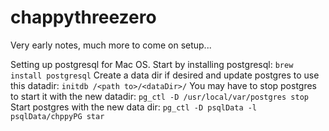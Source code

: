 # chappythreezero

Very early notes, much more to come on setup...

Setting up postgresql for Mac OS. Start by installing postgresql:
`brew install postgresql`
Create a data dir if desired and update postgres to use this datadir:
`initdb /<path to>/<dataDir>/`
You may have to stop postgres to start it with the new datadir:
`pg_ctl -D /usr/local/var/postgres stop`
Start postgres with the new data dir:
`pg_ctl -D psqlData -l psqlData/chppyPG star`


